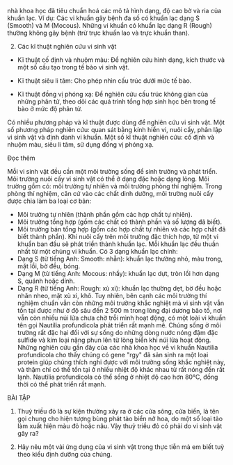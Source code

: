 nhà khoa học đã tiêu chuẩn hoá các mô tả hình dạng, độ cao bờ và ria của khuẩn lạc. Ví dụ: Các vi khuẩn gây bệnh đa số có khuẩn lạc dạng S (Smooth) và M (Mocous). Những vi khuẩn có khuẩn lạc dạng R (Rough) thường không gây bệnh (trừ trực khuẩn lao và trực khuẩn than).

2. Các kĩ thuật nghiên cứu vi sinh vật

- Kĩ thuật cố định và nhuộm màu: Để nghiên cứu hình dạng, kích thước và một số cấu tạo trong tế bào vi sinh vật.

- Kĩ thuật siêu li tâm: Cho phép nhìn cấu trúc dưới mức tế bào.

- Kĩ thuật đồng vị phóng xạ: Để nghiên cứu cấu trúc không gian của những phân tử, theo dõi các quá trình tổng hợp sinh học bên trong tế bào ở mức độ phân tử.

Có nhiều phương pháp và kĩ thuật được dùng để nghiên cứu vi sinh vật. Một số phương pháp nghiên cứu: quan sát bằng kính hiển vi, nuôi cấy, phân lập vi sinh vật và định danh vi khuẩn. Một số kĩ thuật nghiên cứu: cố định và nhuộm màu, siêu li tâm, sử dụng đồng vị phóng xạ.

Đọc thêm

Mỗi vi sinh vật đều cần một môi trường sống để sinh trưởng và phát triển.
Môi trường nuôi cấy vi sinh vật có thể ở dạng đặc hoặc dạng lỏng.
Môi trường gồm có: môi trường tự nhiên và môi trường phòng thí nghiệm.
Trong phòng thí nghiệm, căn cứ vào các chất dinh dưỡng, môi trường nuôi cấy được chia làm ba loại cơ bản:
- Môi trường tự nhiên (thành phần gồm các hợp chất tự nhiên).
- Môi trường tổng hợp (gồm các chất có thành phần và số lượng đã biết).
- Môi trường bán tổng hợp (gồm các hợp chất tự nhiên và các hợp chất đã biết thành phần).
Khi nuôi cấy trên môi trường đặc thích hợp, từ một vi khuẩn ban đầu sẽ phát triển thành khuẩn lạc. Mỗi khuẩn lạc đều thuần nhất từ một chủng vi khuẩn. Có 3 dạng khuẩn lạc chính:
- Dạng S (từ tiếng Anh: Smooth: nhẵn): khuẩn lạc thường nhỏ, màu trong, mặt lồi, bờ đều, bóng.
- Dạng M (từ tiếng Anh: Mocous: nhầy): khuẩn lạc dựt, tròn lồi hơn dạng S, quánh hoặc dính.
- Dạng R (từ tiếng Anh: Rough: xù xì): khuẩn lạc thường dẹt, bờ đều hoặc nhăn nheo, mặt xù xì, khô.
Tuy nhiên, bên cạnh các môi trường thí nghiệm chuẩn vẫn còn những môi trường khắc nghiệt mà vi sinh vật vẫn tồn tại được như ở độ sâu đến 2 500 m trong lòng đại dương bão tố, nơi vẫn còn nhiều núi lửa chưa chờ trỗi mình hoạt động, có một loài vi khuẩn tên gọi Nautilia profundicola phát triển rất mạnh mẽ. Chúng sống ở môi trường rất đặc hại đối với sự sống do những dòng nước nóng đậm đặc sulfide và kim loại nặng phun lên từ lòng biển khi núi lửa hoạt động.
Những nghiên cứu gần đây của các nhà khoa học về vi khuẩn Nautilia profundicola cho thấy chúng có gene "rgy" đã sản sinh ra một loại protein giúp chúng thích nghi được với môi trường sống khắc nghiệt này, và thậm chí có thể tồn tại ở nhiều nhiệt độ khác nhau từ rất nóng đến rất lạnh. Nautilia profundicola có thể sống ở nhiệt độ cao hơn 80°C, đồng thời có thể phát triển rất mạnh.

BÀI TẬP

1. Thuỷ triều đỏ là sự kiện thường xảy ra ở các cửa sông, cửa biển, là tên gọi chung cho hiện tượng bùng phát tảo biển nở hoa, do một số loại tảo làm xuất hiện màu đỏ hoặc nâu. Vậy thuỷ triều đỏ có phải do vi sinh vật gây ra?

2. Hãy nêu một vài ứng dụng của vi sinh vật trong thực tiễn mà em biết tuỳ theo kiểu định dưỡng của chúng.